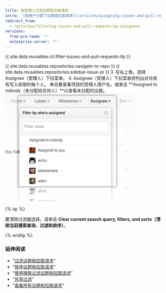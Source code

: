 ```yaml
---
title: 按受理人过滤议题和拉取请求
intro: '[向用户分配了议题或拉取请求](/articles/assigning-issues-and-pull-requests-to-other-github-users) 后，您可以根据受理项目的人查找项目。'
redirect_from:
  - /articles/filtering-issues-and-pull-requests-by-assignees
versions:
  free-pro-team: '*'
  enterprise-server: '*'
---
```


{{ site.data.reusables.cli.filter-issues-and-pull-requests-tip }}

{{ site.data.reusables.repositories.navigate-to-repo }}
{{ site.data.reusables.repositories.sidebar-issue-pr }}
3. 在右上角，选择 Assignee（受理人）下拉菜单。
4. Assignee（受理人）下拉菜单将列出对仓库有写入权限的每个人。 单击要查看项目的受理人用户名，或单击 **Assigned to nobody（未分配给任何人）**以查看未分配的议题。 ![使用受理人下拉菜单选项卡](/assets/images/help/issues/issues_assignee_dropdown.png)

{% tip %}

要清除过滤器选择，请单击 **Clear current search query, filters, and sorts（清除当前搜索查询、过滤和排序）**。

{% endtip %}

### 延伸阅读

- "[过滤议题和拉取请求](/articles/filtering-issues-and-pull-requests-by-labels)"
- "[排序议题和拉取请求](/articles/sorting-issues-and-pull-requests)"
- "[使用搜索过滤议题和拉取请求](/articles/using-search-to-filter-issues-and-pull-requests)"
- "[共享过滤](/articles/sharing-filters)"
- "[查看所有议题和拉取请求](/articles/viewing-all-of-your-issues-and-pull-requests)"
